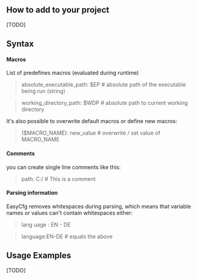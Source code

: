 ## How to add to your project

[TODO]

## Syntax

#### Macros

List of predefines macros (evaluated during runtime)

> absolute_executable_path: $EP # absolute path of the executable being run (string)

> working_directory_path: $WDP # absolute path to current working directory

It's also possible to overwrite default macros or define new macros:

> ($MACRO_NAME): new_value # overwrite / set value of MACRO_NAME

#### Comments

you can create single line comments like this:

> path: C:/ # This is a comment

#### Parsing information
EasyCfg removes whitespaces during parsing, which means that variable names or values can't contain whitespaces either:

> lang uage : EN - DE

> language:EN-DE # equals the above

## Usage Examples

[TODO]